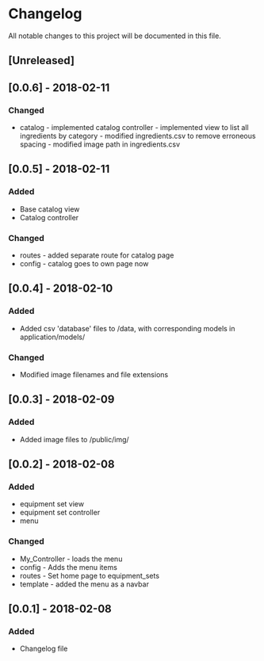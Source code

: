# Changelog

All notable changes to this project will be documented in this file.


## [Unreleased]

## [0.0.6] - 2018-02-11
### Changed
- catalog - implemented catalog controller
          - implemented view to list all ingredients by category
          - modified ingredients.csv to remove erroneous spacing
          - modified image path in ingredients.csv

## [0.0.5] - 2018-02-11
### Added
- Base catalog view 
- Catalog controller

### Changed
- routes - added separate route for catalog page
- config - catalog goes to own page now

## [0.0.4] - 2018-02-10
### Added
- Added csv 'database' files to /data, with corresponding models in application/models/
### Changed
- Modified image filenames and file extensions

## [0.0.3] - 2018-02-09
### Added
- Added image files to /public/img/

## [0.0.2] - 2018-02-08
### Added
- equipment set view
- equipment set controller
- menu
### Changed
- My_Controller - loads the menu
- config - Adds the menu items
- routes - Set home page to equipment_sets
- template - added the menu as a navbar


## [0.0.1] - 2018-02-08
### Added
- Changelog file




